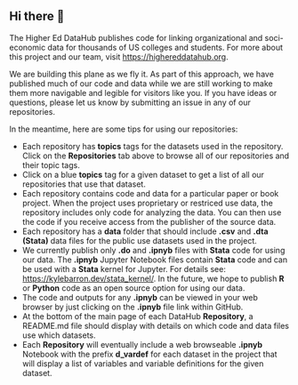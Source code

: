 ## Hi there 👋

<!--

**Here are some ideas to get you started:**

This is all commented out
-->

The Higher Ed DataHub publishes code for linking organizational and soci-economic data for thousands of US colleges and students. For more about this project and our team, visit https://highereddatahub.org.

We are building this plane as we fly it. As part of this approach, we have published much of our code and data while we are still working to make them more navigable and legible for visitors like you. If you have ideas or questions, please let us know by submitting an issue in any of our repositories.

In the meantime, here are some tips for using our repositories:
  - Each repository has **topics** tags for the datasets used in the repository. Click on the **Repositories** tab above to browse all of our repositories and their topic tags.
  - Click on a blue **topics** tag for a given dataset to get a list of all our repositories that use that dataset.
  - Each repository contains code and data for a particular paper or book project. When the project uses proprietary or restriced use data, the repository includes only code for analyzing the data. You can then use the code if you receive access from the publisher of the source data.
  - Each repository has a **data** folder that should include **.csv** and **.dta (Stata)** data files for the public use datasets used in the project.
  - We currently publish only **.do** and **.ipnyb** files with **Stata** code for using our data. The **.ipnyb** Jupyter Notebook files contain **Stata** code and can be used with a **Stata** kernel for Jupyter. For details see: https://kylebarron.dev/stata_kernel/. In the future, we hope to publish **R** or **Python** code as an open source option for using our data.
  - The code and outputs for any **.ipnyb** can be viewed in your web browser by just clicking on the **.ipnyb** file link within GitHub.
  - At the bottom of the main page of each DataHub **Repository**, a README.md file should display with details on which code and data files use which datasets.
  - Each **Repository** will eventually include a web browseable **.ipnyb** Notebook with the prefix **d_vardef** for each dataset in the project that will display a list of variables and variable definitions for the given dataset.
